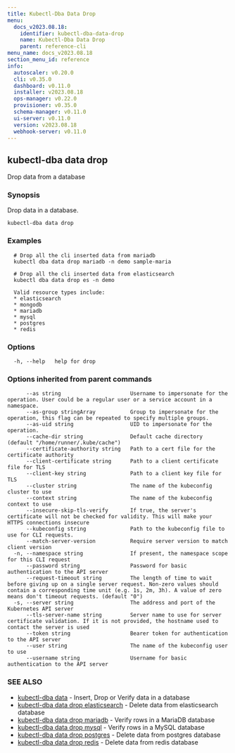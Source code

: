 ```yaml
---
title: Kubectl-Dba Data Drop
menu:
  docs_v2023.08.18:
    identifier: kubectl-dba-data-drop
    name: Kubectl-Dba Data Drop
    parent: reference-cli
menu_name: docs_v2023.08.18
section_menu_id: reference
info:
  autoscaler: v0.20.0
  cli: v0.35.0
  dashboard: v0.11.0
  installer: v2023.08.18
  ops-manager: v0.22.0
  provisioner: v0.35.0
  schema-manager: v0.11.0
  ui-server: v0.11.0
  version: v2023.08.18
  webhook-server: v0.11.0
---
```


## kubectl-dba data drop

Drop data from a database

### Synopsis

Drop data in a database.

```
kubectl-dba data drop
```

### Examples

```
  # Drop all the cli inserted data from mariadb
  kubectl dba data drop mariadb -n demo sample-maria
  
  # Drop all the cli inserted data from elasticsearch
  kubectl dba data drop es -n demo
  
  Valid resource types include:
  * elasticsearch
  * mongodb
  * mariadb
  * mysql
  * postgres
  * redis
```

### Options

```
  -h, --help   help for drop
```

### Options inherited from parent commands

```
      --as string                      Username to impersonate for the operation. User could be a regular user or a service account in a namespace.
      --as-group stringArray           Group to impersonate for the operation, this flag can be repeated to specify multiple groups.
      --as-uid string                  UID to impersonate for the operation.
      --cache-dir string               Default cache directory (default "/home/runner/.kube/cache")
      --certificate-authority string   Path to a cert file for the certificate authority
      --client-certificate string      Path to a client certificate file for TLS
      --client-key string              Path to a client key file for TLS
      --cluster string                 The name of the kubeconfig cluster to use
      --context string                 The name of the kubeconfig context to use
      --insecure-skip-tls-verify       If true, the server's certificate will not be checked for validity. This will make your HTTPS connections insecure
      --kubeconfig string              Path to the kubeconfig file to use for CLI requests.
      --match-server-version           Require server version to match client version
  -n, --namespace string               If present, the namespace scope for this CLI request
      --password string                Password for basic authentication to the API server
      --request-timeout string         The length of time to wait before giving up on a single server request. Non-zero values should contain a corresponding time unit (e.g. 1s, 2m, 3h). A value of zero means don't timeout requests. (default "0")
  -s, --server string                  The address and port of the Kubernetes API server
      --tls-server-name string         Server name to use for server certificate validation. If it is not provided, the hostname used to contact the server is used
      --token string                   Bearer token for authentication to the API server
      --user string                    The name of the kubeconfig user to use
      --username string                Username for basic authentication to the API server
```

### SEE ALSO

* [kubectl-dba data](/docs/v2023.08.18/reference/cli/kubectl-dba_data)	 - Insert, Drop or Verify data in a database
* [kubectl-dba data drop elasticsearch](/docs/v2023.08.18/reference/cli/kubectl-dba_data_drop_elasticsearch)	 - Delete data from elasticsearch database
* [kubectl-dba data drop mariadb](/docs/v2023.08.18/reference/cli/kubectl-dba_data_drop_mariadb)	 - Verify rows in a MariaDB database
* [kubectl-dba data drop mysql](/docs/v2023.08.18/reference/cli/kubectl-dba_data_drop_mysql)	 - Verify rows in a MySQL database
* [kubectl-dba data drop postgres](/docs/v2023.08.18/reference/cli/kubectl-dba_data_drop_postgres)	 - Delete data from postgres database
* [kubectl-dba data drop redis](/docs/v2023.08.18/reference/cli/kubectl-dba_data_drop_redis)	 - Delete data from redis database

